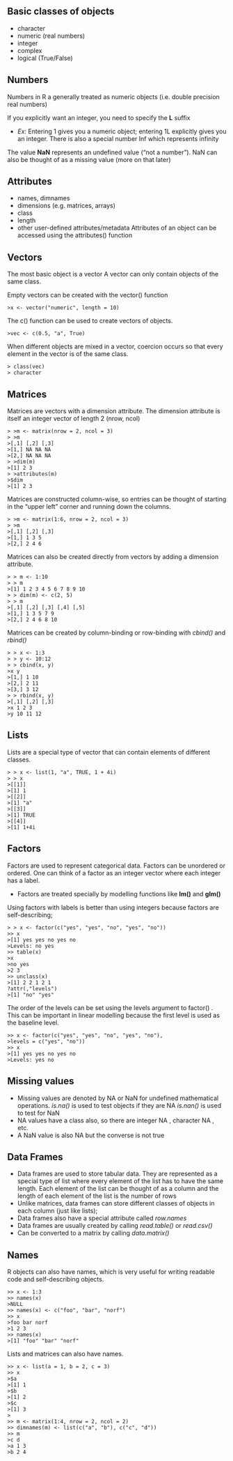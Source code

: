## Basic classes of objects
* character
* numeric (real numbers)
* integer
* complex
* logical (True/False)

## Numbers
Numbers in R a generally treated as numeric objects (i.e. double precision real numbers)

If you explicitly want an integer, you need to specify the **L** suffix 

* *Ex:* Entering 1 gives you a numeric object; entering 1L explicitly gives you an integer.
There is also a special number Inf which represents infinity

The value **NaN** represents an undefined value (“not a number”). NaN can also be thought of as a missing value (more on that later)

## Attributes 
* names, dimnames
* dimensions (e.g. matrices, arrays)
* class
* length
* other user-defined attributes/metadata
Attributes of an object can be accessed using the attributes() function

## Vectors
The most basic object is a vector
A vector can only contain objects of the same class.

Empty vectors can be created with the vector() function

    >x <- vector("numeric", length = 10)

The  c() function can be used to create vectors of objects.

    >vec <- c(0.5, "a", True) 
When different objects are mixed in a vector, coercion occurs so that every element in the vector is of the same class.

    > class(vec)
    > character
    
## Matrices

Matrices are vectors with a dimension attribute. The dimension attribute is itself an integer vector of length 2 (nrow, ncol)

    > >m <- matrix(nrow = 2, ncol = 3)
    > >m
    >[,1] [,2] [,3]
    >[1,] NA NA NA
    >[2,] NA NA NA
    > >dim(m)
    >[1] 2 3
    > >attributes(m)
    >$dim
    >[1] 2 3
    

Matrices are constructed column-wise, so entries can be thought of starting in the “upper left” corner and running down the columns.

    > >m <- matrix(1:6, nrow = 2, ncol = 3)
    > >m
    >[,1] [,2] [,3]
    >[1,] 1 3 5
    >[2,] 2 4 6  
    
Matrices can also be created directly from vectors by adding a dimension attribute.

    > > m <- 1:10
    > > m
    >[1] 1 2 3 4 5 6 7 8 9 10
    > > dim(m) <- c(2, 5)
    > > m
    >[,1] [,2] [,3] [,4] [,5]
    >[1,] 1 3 5 7 9
    >[2,] 2 4 6 8 10
    
Matrices can be created by column-binding or row-binding with  *cbind()* and  *rbind()*

    > > x <- 1:3
    > > y <- 10:12
    > > cbind(x, y)
    >x y
    >[1,] 1 10
    >[2,] 2 11
    >[3,] 3 12
    > > rbind(x, y)
    >[,1] [,2] [,3]
    >x 1 2 3
    >y 10 11 12
    

## Lists

Lists are a special type of vector that can contain elements of different classes.

    > > x <- list(1, "a", TRUE, 1 + 4i)
    > > x
    >[[1]]
    >[1] 1
    >[[2]]
    >[1] "a"
    >[[3]]
    >[1] TRUE
    >[[4]]
    >[1] 1+4i
    
## Factors

Factors are used to represent categorical data. Factors can be unordered or ordered. One can think of a factor as an integer vector where each integer has a label.
* Factors are treated specially by modelling functions like  **lm()** and  **glm()**

Using factors with labels is better than using integers because factors are self-describing;


    > > x <- factor(c("yes", "yes", "no", "yes", "no"))
    >> x
    >[1] yes yes no yes no
    >Levels: no yes
    >> table(x)
    >x
    >no yes
    >2 3
    >> unclass(x)
    >[1] 2 2 1 2 1
    ?attr(,"levels")
    >[1] "no" "yes"
    
The order of the levels can be set using the  levels argument to  factor() . This can be important
in linear modelling because the first level is used as the baseline level.

    >> x <- factor(c("yes", "yes", "no", "yes", "no"),
    >levels = c("yes", "no"))
    >> x
    >[1] yes yes no yes no
    >Levels: yes no
    

## Missing values

* Missing values are denoted by  NA or  NaN for undefined mathematical operations.
*is.na()* is used to test objects if they are  NA
*is.nan()* is used to test for  NaN
* NA values have a class also, so there are integer  NA , character  NA , etc.
* A  NaN value is also  NA but the converse is not true


## Data Frames

* Data frames are used to store tabular data. They are represented as a special type of list where every element of the list has to have the same length. Each element of the list can be thought of as a column and the length of each element of the list is the number of rows
* Unlike matrices, data frames can store different classes of objects in each column (just like lists);
* Data frames also have a special attribute called  *row.names*
* Data frames are usually created by calling  *read.table()* or  *read.csv()*
* Can be converted to a matrix by calling  *data.matrix()*


## Names

R objects can also have names, which is very useful for writing readable code and self-describing
objects.

    >> x <- 1:3
    >> names(x)
    >NULL
    >> names(x) <- c("foo", "bar", "norf")
    >> x
    >foo bar norf
    >1 2 3
    >> names(x)
    >[1] "foo" "bar" "norf"
    
Lists and matrices can also have names.

    >> x <- list(a = 1, b = 2, c = 3)
    >> x
    >$a
    >[1] 1
    >$b
    >[1] 2
    >$c
    >[1] 3
    >
    >> m <- matrix(1:4, nrow = 2, ncol = 2)
    >> dimnames(m) <- list(c("a", "b"), c("c", "d"))
    >> m
    >c d
    >a 1 3
    >b 2 4
